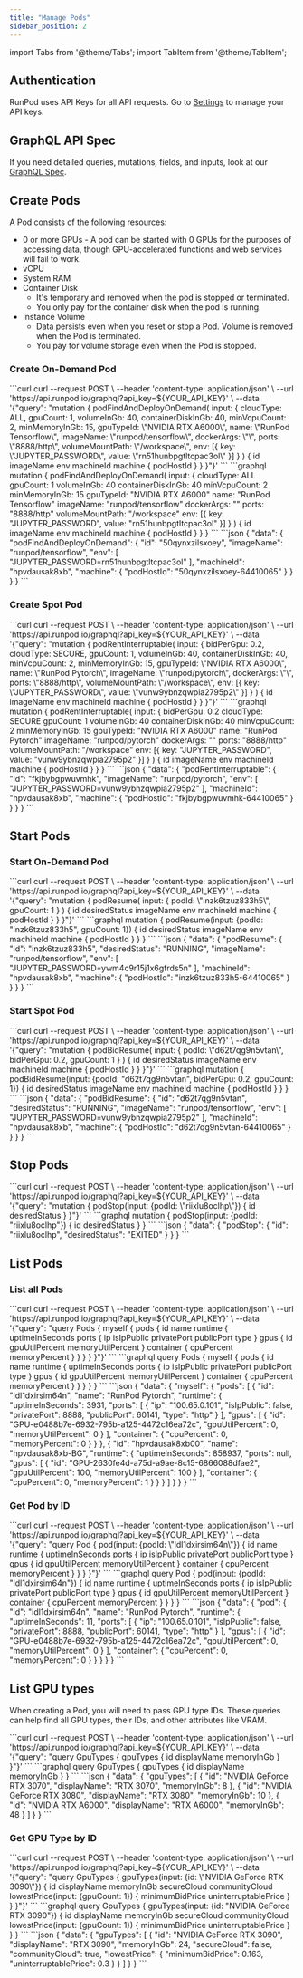 ```yaml
---
title: "Manage Pods"
sidebar_position: 2
---
```


import Tabs from '@theme/Tabs';
import TabItem from '@theme/TabItem';

## Authentication

RunPod uses API Keys for all API requests. Go to [Settings](https://www.runpod.io/console/user/settings) to manage your API keys.

## GraphQL API Spec

If you need detailed queries, mutations, fields, and inputs, look at our [GraphQL Spec](https://graphql-spec.runpod.io/).

## Create Pods

A Pod consists of the following resources:

- 0 or more GPUs - A pod can be started with 0 GPUs for the purposes of accessing data, though GPU-accelerated functions and web services will fail to work.
- vCPU
- System RAM
- Container Disk
  - It's temporary and removed when the pod is stopped or terminated.
  - You only pay for the container disk when the pod is running.
- Instance Volume
  - Data persists even when you reset or stop a Pod. Volume is removed when the Pod is terminated.
  - You pay for volume storage even when the Pod is stopped.

### Create On-Demand Pod

<Tabs>
  <TabItem value="curl" label="cURL" default>
```curl
curl --request POST \
  --header 'content-type: application/json' \
  --url 'https://api.runpod.io/graphql?api_key=${YOUR_API_KEY}' \
  --data '{"query": "mutation { podFindAndDeployOnDemand( input: { cloudType: ALL, gpuCount: 1, volumeInGb: 40, containerDiskInGb: 40, minVcpuCount: 2, minMemoryInGb: 15, gpuTypeId: \"NVIDIA RTX A6000\", name: \"RunPod Tensorflow\", imageName: \"runpod/tensorflow\", dockerArgs: \"\", ports: \"8888/http\", volumeMountPath: \"/workspace\", env: [{ key: \"JUPYTER_PASSWORD\", value: \"rn51hunbpgtltcpac3ol\" }] } ) { id imageName env machineId machine { podHostId } } }"}'
```
  </TabItem>
  <TabItem value="graphql" label="GraphQL">
```graphql
mutation {
  podFindAndDeployOnDemand(
    input: {
      cloudType: ALL
      gpuCount: 1
      volumeInGb: 40
      containerDiskInGb: 40
      minVcpuCount: 2
      minMemoryInGb: 15
      gpuTypeId: "NVIDIA RTX A6000"
      name: "RunPod Tensorflow"
      imageName: "runpod/tensorflow"
      dockerArgs: ""
      ports: "8888/http"
      volumeMountPath: "/workspace"
      env: [{ key: "JUPYTER_PASSWORD", value: "rn51hunbpgtltcpac3ol" }]
    }
  ) {
    id
    imageName
    env
    machineId
    machine {
      podHostId
    }
  }
}
```
  </TabItem>
  <TabItem value="ouput" label="Output">
```json
{
  "data": {
    "podFindAndDeployOnDemand": {
      "id": "50qynxzilsxoey",
      "imageName": "runpod/tensorflow",
      "env": [
        "JUPYTER_PASSWORD=rn51hunbpgtltcpac3ol"
      ],
      "machineId": "hpvdausak8xb",
      "machine": {
        "podHostId": "50qynxzilsxoey-64410065"
      }
    }
  }
}
```
  </TabItem>
</Tabs>

### Create Spot Pod

<Tabs>
  <TabItem value="curl" label="cURL" default>
```curl
curl --request POST \
  --header 'content-type: application/json' \
  --url 'https://api.runpod.io/graphql?api_key=${YOUR_API_KEY}' \
  --data '{"query": "mutation { podRentInterruptable( input: { bidPerGpu: 0.2, cloudType: SECURE, gpuCount: 1, volumeInGb: 40, containerDiskInGb: 40, minVcpuCount: 2, minMemoryInGb: 15, gpuTypeId: \"NVIDIA RTX A6000\", name: \"RunPod Pytorch\", imageName: \"runpod/pytorch\", dockerArgs: \"\", ports: \"8888/http\", volumeMountPath: \"/workspace\", env: [{ key: \"JUPYTER_PASSWORD\", value: \"vunw9ybnzqwpia2795p2\" }] } ) { id imageName env machineId machine { podHostId } } }"}'
```
  </TabItem>
  <TabItem value="graphql" label="GraphQL">
```graphql
mutation {
  podRentInterruptable(
    input: {
      bidPerGpu: 0.2
      cloudType: SECURE
      gpuCount: 1
      volumeInGb: 40
      containerDiskInGb: 40
      minVcpuCount: 2
      minMemoryInGb: 15
      gpuTypeId: "NVIDIA RTX A6000"
      name: "RunPod Pytorch"
      imageName: "runpod/pytorch"
      dockerArgs: ""
      ports: "8888/http"
      volumeMountPath: "/workspace"
      env: [{ key: "JUPYTER_PASSWORD", value: "vunw9ybnzqwpia2795p2" }]
    }
  ) {
    id
    imageName
    env
    machineId
    machine {
      podHostId
    }
  }
}
```
  </TabItem>
  <TabItem value="ouput" label="Output">
```json
{
  "data": {
    "podRentInterruptable": {
      "id": "fkjbybgpwuvmhk",
      "imageName": "runpod/pytorch",
      "env": [
        "JUPYTER_PASSWORD=vunw9ybnzqwpia2795p2"
      ],
      "machineId": "hpvdausak8xb",
      "machine": {
        "podHostId": "fkjbybgpwuvmhk-64410065"
      }
    }
  }
}
```
  </TabItem>
</Tabs>

## Start Pods

### Start On-Demand Pod

<Tabs>
  <TabItem value="curl" label="cURL" default>
```curl
curl --request POST \
  --header 'content-type: application/json' \
  --url 'https://api.runpod.io/graphql?api_key=${YOUR_API_KEY}' \
  --data '{"query": "mutation { podResume( input: { podId: \"inzk6tzuz833h5\", gpuCount: 1 } ) { id desiredStatus imageName env machineId machine { podHostId } } }"}'
```
  </TabItem>
  <TabItem value="graphql" label="GraphQL">
```graphql
mutation {
  podResume(input: {podId: "inzk6tzuz833h5", gpuCount: 1}) {
    id
    desiredStatus
    imageName
    env
    machineId
    machine {
      podHostId
    }
  }
}
```
  </TabItem>
  <TabItem value="ouput" label="Output">
```json
{
  "data": {
    "podResume": {
      "id": "inzk6tzuz833h5",
      "desiredStatus": "RUNNING",
      "imageName": "runpod/tensorflow",
      "env": [
        "JUPYTER_PASSWORD=ywm4c9r15j1x6gfrds5n"
      ],
      "machineId": "hpvdausak8xb",
      "machine": {
        "podHostId": "inzk6tzuz833h5-64410065"
      }
    }
  }
}
```
  </TabItem>
</Tabs>

### Start Spot Pod

<Tabs>
  <TabItem value="curl" label="cURL" default>
```curl
curl --request POST \
  --header 'content-type: application/json' \
  --url 'https://api.runpod.io/graphql?api_key=${YOUR_API_KEY}' \
  --data '{"query": "mutation { podBidResume( input: { podId: \"d62t7qg9n5vtan\", bidPerGpu: 0.2, gpuCount: 1 } ) { id desiredStatus imageName env machineId machine { podHostId } } }"}'
```
  </TabItem>
  <TabItem value="graphql" label="GraphQL">
```graphql
mutation {
  podBidResume(input: {podId: "d62t7qg9n5vtan", bidPerGpu: 0.2, gpuCount: 1}) {
    id
    desiredStatus
    imageName
    env
    machineId
    machine {
      podHostId
    }
  }
}
```
  </TabItem>
  <TabItem value="ouput" label="Output">
```json
{
  "data": {
    "podBidResume": {
      "id": "d62t7qg9n5vtan",
      "desiredStatus": "RUNNING",
      "imageName": "runpod/tensorflow",
      "env": [
        "JUPYTER_PASSWORD=vunw9ybnzqwpia2795p2"
      ],
      "machineId": "hpvdausak8xb",
      "machine": {
        "podHostId": "d62t7qg9n5vtan-64410065"
      }
    }
  }
}
```
  </TabItem>
</Tabs>

## Stop Pods

<Tabs>
  <TabItem value="curl" label="cURL" default>
```curl
curl --request POST \
  --header 'content-type: application/json' \
  --url 'https://api.runpod.io/graphql?api_key=${YOUR_API_KEY}' \
  --data '{"query": "mutation { podStop(input: {podId: \"riixlu8oclhp\"}) { id desiredStatus } }"}'
```
  </TabItem>
  <TabItem value="graphql" label="GraphQL">
```graphql
mutation {
  podStop(input: {podId: "riixlu8oclhp"}) {
    id
    desiredStatus
  }
}
```
  </TabItem>
  <TabItem value="ouput" label="Output">
```json
{
  "data": {
    "podStop": {
      "id": "riixlu8oclhp",
      "desiredStatus": "EXITED"
    }
  }
}
```
  </TabItem>
</Tabs>

## List Pods

### List all Pods

<Tabs>
  <TabItem value="curl" label="cURL" default>
```curl
curl --request POST \
  --header 'content-type: application/json' \
  --url 'https://api.runpod.io/graphql?api_key=${YOUR_API_KEY}' \
  --data '{"query": "query Pods { myself { pods { id name runtime { uptimeInSeconds ports { ip isIpPublic privatePort publicPort type } gpus { id gpuUtilPercent memoryUtilPercent } container { cpuPercent memoryPercent } } } } }"}'
```
  </TabItem>
  <TabItem value="graphql" label="GraphQL">
```graphql
query Pods {
  myself {
    pods {
      id
      name
      runtime {
        uptimeInSeconds
        ports {
          ip
          isIpPublic
          privatePort
          publicPort
          type
        }
        gpus {
          id
          gpuUtilPercent
          memoryUtilPercent
        }
        container {
          cpuPercent
          memoryPercent
        }
      }
    }
  }
}
```
  </TabItem>
  <TabItem value="ouput" label="Output">
```json
{
  "data": {
    "myself": {
      "pods": [
        {
          "id": "ldl1dxirsim64n",
          "name": "RunPod Pytorch",
          "runtime": {
            "uptimeInSeconds": 3931,
            "ports": [
              {
                "ip": "100.65.0.101",
                "isIpPublic": false,
                "privatePort": 8888,
                "publicPort": 60141,
                "type": "http"
              }
            ],
            "gpus": [
              {
                "id": "GPU-e0488b7e-6932-795b-a125-4472c16ea72c",
                "gpuUtilPercent": 0,
                "memoryUtilPercent": 0
              }
            ],
            "container": {
              "cpuPercent": 0,
              "memoryPercent": 0
            }
          }
        },
        {
          "id": "hpvdausak8xb00",
          "name": "hpvdausak8xb-BG",
          "runtime": {
            "uptimeInSeconds": 858937,
            "ports": null,
            "gpus": [
              {
                "id": "GPU-2630fe4d-a75d-a9ae-8c15-6866088dfae2",
                "gpuUtilPercent": 100,
                "memoryUtilPercent": 100
              }
            ],
            "container": {
              "cpuPercent": 0,
              "memoryPercent": 1
            }
          }
        }
      ]
    }
  }
}
```
  </TabItem>
</Tabs>

### Get Pod by ID

<Tabs>
  <TabItem value="curl" label="cURL" default>
```curl
curl --request POST \
  --header 'content-type: application/json' \
  --url 'https://api.runpod.io/graphql?api_key=${YOUR_API_KEY}' \
  --data '{"query": "query Pod { pod(input: {podId: \"ldl1dxirsim64n\"}) { id name runtime { uptimeInSeconds ports { ip isIpPublic privatePort publicPort type } gpus { id gpuUtilPercent memoryUtilPercent } container { cpuPercent memoryPercent } } } }"}'
```
  </TabItem>
  <TabItem value="graphql" label="GraphQL">
```graphql
query Pod {
  pod(input: {podId: "ldl1dxirsim64n"}) {
    id
    name
    runtime {
      uptimeInSeconds
      ports {
        ip
        isIpPublic
        privatePort
        publicPort
        type
      }
      gpus {
        id
        gpuUtilPercent
        memoryUtilPercent
      }
      container {
        cpuPercent
        memoryPercent
      }
    }
  }
}
```
  </TabItem>
  <TabItem value="ouput" label="Output">
```json
{
  "data": {
    "pod": {
      "id": "ldl1dxirsim64n",
      "name": "RunPod Pytorch",
      "runtime": {
        "uptimeInSeconds": 11,
        "ports": [
          {
            "ip": "100.65.0.101",
            "isIpPublic": false,
            "privatePort": 8888,
            "publicPort": 60141,
            "type": "http"
          }
        ],
        "gpus": [
          {
            "id": "GPU-e0488b7e-6932-795b-a125-4472c16ea72c",
            "gpuUtilPercent": 0,
            "memoryUtilPercent": 0
          }
        ],
        "container": {
          "cpuPercent": 0,
          "memoryPercent": 0
        }
      }
    }
  }
}
```
  </TabItem>
</Tabs>

## List GPU types

When creating a Pod, you will need to pass GPU type IDs. These queries can help find all GPU types, their IDs, and other attributes like VRAM.

<Tabs>
  <TabItem value="curl" label="cURL" default>
```curl
curl --request POST \
  --header 'content-type: application/json' \
  --url 'https://api.runpod.io/graphql?api_key=${YOUR_API_KEY}' \
  --data '{"query": "query GpuTypes { gpuTypes { id displayName memoryInGb } }"}'
```
  </TabItem>
  <TabItem value="graphql" label="GraphQL">
```graphql
query GpuTypes {
  gpuTypes {
    id
    displayName
    memoryInGb
  }
}
```
  </TabItem>
  <TabItem value="ouput" label="Output">
```json
{
  "data": {
    "gpuTypes": [
      {
        "id": "NVIDIA GeForce RTX 3070",
        "displayName": "RTX 3070",
        "memoryInGb": 8
      },
      {
        "id": "NVIDIA GeForce RTX 3080",
        "displayName": "RTX 3080",
        "memoryInGb": 10
      },
      {
        "id": "NVIDIA RTX A6000",
        "displayName": "RTX A6000",
        "memoryInGb": 48
      }
    ]
  }
}
```
  </TabItem>
</Tabs>

### Get GPU Type by ID

<Tabs>
  <TabItem value="curl" label="cURL" default>
```curl
curl --request POST \
  --header 'content-type: application/json' \
  --url 'https://api.runpod.io/graphql?api_key=${YOUR_API_KEY}' \
  --data '{"query": "query GpuTypes { gpuTypes(input: {id: \"NVIDIA GeForce RTX 3090\"}) { id displayName memoryInGb secureCloud communityCloud lowestPrice(input: {gpuCount: 1}) { minimumBidPrice uninterruptablePrice } } }"}'
```
  </TabItem>
  <TabItem value="graphql" label="GraphQL">
```graphql
query GpuTypes {
  gpuTypes(input: {id: "NVIDIA GeForce RTX 3090"}) {
    id
    displayName
    memoryInGb
    secureCloud
    communityCloud
    lowestPrice(input: {gpuCount: 1}) {
      minimumBidPrice
      uninterruptablePrice
    }
  }
}
```
  </TabItem>
  <TabItem value="ouput" label="Output">
```json
{
  "data": {
    "gpuTypes": [
      {
        "id": "NVIDIA GeForce RTX 3090",
        "displayName": "RTX 3090",
        "memoryInGb": 24,
        "secureCloud": false,
        "communityCloud": true,
        "lowestPrice": {
          "minimumBidPrice": 0.163,
          "uninterruptablePrice": 0.3
        }
      }
    ]
  }
}
```
  </TabItem>
</Tabs>
